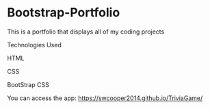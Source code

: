# Bootstrap-Portfolio

This is a portfolio that displays all of my coding projects

Technologies Used

HTML

CSS

BootStrap CSS

You can access the app: https://swcooper2014.github.io/TriviaGame/
